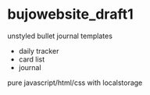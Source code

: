 # bujowebsite_draft1

unstyled bullet journal templates <br>
- daily tracker
- card list
- journal


pure javascript/html/css with localstorage 


